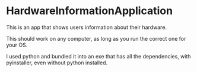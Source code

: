 # HardwareInformationApplication

This is an app that shows users information about their hardware. 

This should work on any computer, as long as you run the correct one for your OS. 


I used python and bundled it into an exe that has all the dependencies, with pyinstaller, even without python installed. 
